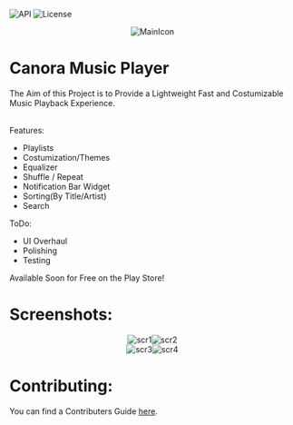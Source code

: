 ![API](https://img.shields.io/badge/API-21%2B-green.svg?style=flat)
![License](https://img.shields.io/badge/license-Apache%202-green.svg)
<p align=center>
  <img src="https://github.com/ZoidbergZero/Canora-MediaPlayer/raw/master/app/src/main/res/drawable/mainicon.png" alt="MainIcon"/>
  <h1>Canora Music Player</h1>
</p>
The Aim of this Project is to Provide a Lightweight Fast and Costumizable Music Playback Experience.<br>
<br>

Features:
* Playlists
* Costumization/Themes
* Equalizer
* Shuffle / Repeat
* Notification Bar Widget
* Sorting(By Title/Artist)
* Search

ToDo:
* UI Overhaul
* Polishing
* Testing

Available Soon for Free on the Play Store!

<h1>Screenshots:</h1><p align=center><img src="https://github.com/ZoidbergZero/Canora-MusicPlayer/blob/master/.github/Promo/promo1.png" alt="scr1"/><img src="https://github.com/ZoidbergZero/Canora-MusicPlayer/blob/master/.github/Promo/promo2.png" alt="scr2"/><br><img src="https://github.com/ZoidbergZero/Canora-MusicPlayer/blob/master/.github/Promo/promo3.png" alt="scr3"/><img src="https://github.com/ZoidbergZero/Canora-MusicPlayer/blob/master/.github/Promo/promo4.png" alt="scr4"/></p>

<h1>Contributing:</h1>
You can find a Contributers Guide <a href="https://github.com/ZoidbergZero/Canora-MediaPlayer/blob/master/Contributing.md">here</a>.


